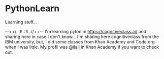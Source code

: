 # PythonLearn
Learning stuff...


--++\\.. I! : !I..//++--
I'm learning pyton in https://cognitiveclass.ai/ and sharing here in case I don't know...
I'm sharing here cognitiveclass from the IBM university, but, I did some classes from Khan Academy and Code.org when I was little.
My profil was @ilall in Khan Academy if you want to check out.
